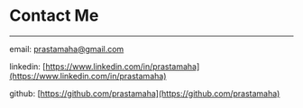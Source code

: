 # Contact Me
---


email: [prastamaha@gmail.com](mailto:prastamaha@gmail.com)

linkedin: [https://www.linkedin.com/in/prastamaha](https://www.linkedin.com/in/prastamaha)

github: [https://github.com/prastamaha](https://github.com/prastamaha)
